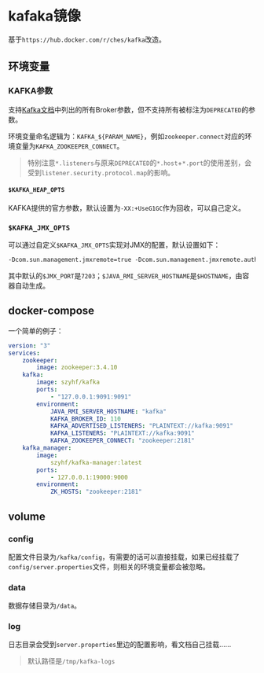 # kafaka镜像

基于`https://hub.docker.com/r/ches/kafka`改造。

## 环境变量

### KAFKA参数

支持[Kafka文档](https://kafka.apache.org/documentation/#brokerconfigs)中列出的所有Broker参数，但不支持所有被标注为`DEPRECATED`的参数。

环境变量命名逻辑为：`KAFKA_${PARAM_NAME}`，例如`zookeeper.connect`对应的环境变量为`KAFKA_ZOOKEEPER_CONNECT`。

> 特别注意`*.listeners`与原来`DEPRECATED`的`*.host`+`*.port`的使用差别，会受到`listener.security.protocol.map`的影响。

#### `$KAFKA_HEAP_OPTS`

KAFKA提供的官方参数，默认设置为`-XX:+UseG1GC`作为回收，可以自己定义。

### `$KAFKA_JMX_OPTS`

可以通过自定义`$KAFKA_JMX_OPTS`实现对JMX的配置，默认设置如下：

```txt
-Dcom.sun.management.jmxremote=true -Dcom.sun.management.jmxremote.authenticate=false -Dcom.sun.management.jmxremote.ssl=false -Dcom.sun.management.jmxremote.rmi.port=$JMX_PORT -Djava.rmi.server.hostname=${JAVA_RMI_SERVER_HOSTNAME:-$HOSTNAME}
```

其中默认的`$JMX_PORT`是`7203`；`$JAVA_RMI_SERVER_HOSTNAME`是`$HOSTNAME`，由容器自动生成。

## docker-compose

一个简单的例子：

``` yaml
version: "3"
services:
    zookeeper:
        image: zookeeper:3.4.10
    kafka:
        image: szyhf/kafka
        ports:
            - "127.0.0.1:9091:9091"
        environment:
            JAVA_RMI_SERVER_HOSTNAME: "kafka"
            KAFKA_BROKER_ID: 110
            KAFKA_ADVERTISED_LISTENERS: "PLAINTEXT://kafka:9091"
            KAFKA_LISTENERS: "PLAINTEXT://kafka:9091"
            KAFKA_ZOOKEEPER_CONNECT: "zookeeper:2181"
	kafka_manager:
        image:
            szyhf/kafka-manager:latest
        ports:
            - 127.0.0.1:19000:9000
        environment:
            ZK_HOSTS: "zookeeper:2181"
```

## volume

### config

配置文件目录为`/kafka/config`，有需要的话可以直接挂载，如果已经挂载了`config/server.properties`文件，则相关的环境变量都会被忽略。

### data

数据存储目录为`/data`。

### log

日志目录会受到`server.properties`里边的配置影响，看文档自己挂载……

> 默认路径是`/tmp/kafka-logs`